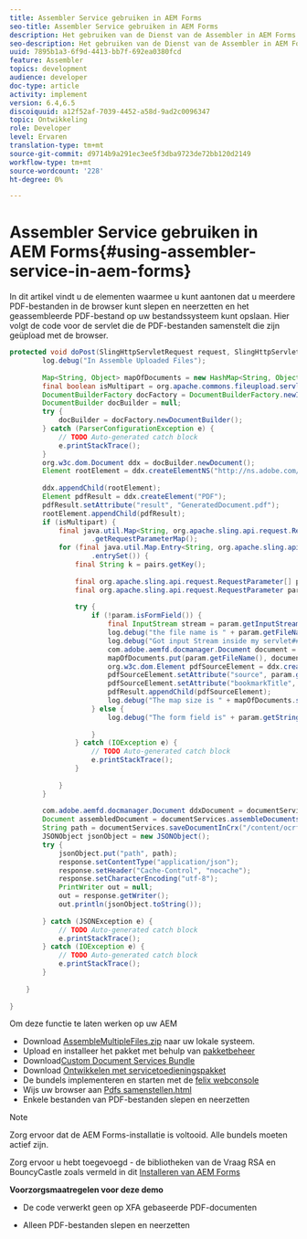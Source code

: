```yaml
---
title: Assembler Service gebruiken in AEM Forms
seo-title: Assembler Service gebruiken in AEM Forms
description: Het gebruiken van de Dienst van de Assembler in AEM Forms om veelvoudige pdf- dossiers samen te stellen
seo-description: Het gebruiken van de Dienst van de Assembler in AEM Forms om veelvoudige pdf- dossiers samen te stellen
uuid: 7895b1a3-6f9d-4413-bb7f-692ea0380fcd
feature: Assembler
topics: development
audience: developer
doc-type: article
activity: implement
version: 6.4,6.5
discoiquuid: a12f52af-7039-4452-a58d-9ad2c0096347
topic: Ontwikkeling
role: Developer
level: Ervaren
translation-type: tm+mt
source-git-commit: d9714b9a291ec3ee5f3dba9723de72bb120d2149
workflow-type: tm+mt
source-wordcount: '228'
ht-degree: 0%

---
```



# Assembler Service gebruiken in AEM Forms{#using-assembler-service-in-aem-forms}

In dit artikel vindt u de elementen waarmee u kunt aantonen dat u meerdere PDF-bestanden in de browser kunt slepen en neerzetten en het geassembleerde PDF-bestand op uw bestandssysteem kunt opslaan. Hier volgt de code voor de servlet die de PDF-bestanden samenstelt die zijn geüpload met de browser.

```java
protected void doPost(SlingHttpServletRequest request, SlingHttpServletResponse response) {
        log.debug("In Assemble Uploaded Files");
 
        Map<String, Object> mapOfDocuments = new HashMap<String, Object>();
        final boolean isMultipart = org.apache.commons.fileupload.servlet.ServletFileUpload.isMultipartContent(request);
        DocumentBuilderFactory docFactory = DocumentBuilderFactory.newInstance();
        DocumentBuilder docBuilder = null;
        try {
            docBuilder = docFactory.newDocumentBuilder();
        } catch (ParserConfigurationException e) {
            // TODO Auto-generated catch block
            e.printStackTrace();
        }
        org.w3c.dom.Document ddx = docBuilder.newDocument();
        Element rootElement = ddx.createElementNS("http://ns.adobe.com/DDX/1.0/", "DDX");
 
        ddx.appendChild(rootElement);
        Element pdfResult = ddx.createElement("PDF");
        pdfResult.setAttribute("result", "GeneratedDocument.pdf");
        rootElement.appendChild(pdfResult);
        if (isMultipart) {
            final java.util.Map<String, org.apache.sling.api.request.RequestParameter[]> params = request
                    .getRequestParameterMap();
            for (final java.util.Map.Entry<String, org.apache.sling.api.request.RequestParameter[]> pairs : params
                    .entrySet()) {
                final String k = pairs.getKey();
 
                final org.apache.sling.api.request.RequestParameter[] pArr = pairs.getValue();
                final org.apache.sling.api.request.RequestParameter param = pArr[0];
 
                try {
                    if (!param.isFormField()) {
                        final InputStream stream = param.getInputStream();
                        log.debug("the file name is " + param.getFileName());
                        log.debug("Got input Stream inside my servlet####" + stream.available());
                        com.adobe.aemfd.docmanager.Document document = new Document(stream);
                        mapOfDocuments.put(param.getFileName(), document);
                        org.w3c.dom.Element pdfSourceElement = ddx.createElement("PDF");
                        pdfSourceElement.setAttribute("source", param.getFileName());
                        pdfSourceElement.setAttribute("bookmarkTitle", param.getFileName());
                        pdfResult.appendChild(pdfSourceElement);
                        log.debug("The map size is " + mapOfDocuments.size());
                    } else {
                        log.debug("The form field is" + param.getString());
 
                    }
                } catch (IOException e) {
                    // TODO Auto-generated catch block
                    e.printStackTrace();
                }
 
            }
        }
 
        com.adobe.aemfd.docmanager.Document ddxDocument = documentServices.orgw3cDocumentToAEMFDDocument(ddx);
        Document assembledDocument = documentServices.assembleDocuments(mapOfDocuments, ddxDocument);
        String path = documentServices.saveDocumentInCrx("/content/ocrfiles", assembledDocument);
        JSONObject jsonObject = new JSONObject();
        try {
            jsonObject.put("path", path);
            response.setContentType("application/json");
            response.setHeader("Cache-Control", "nocache");
            response.setCharacterEncoding("utf-8");
            PrintWriter out = null;
            out = response.getWriter();
            out.println(jsonObject.toString());
 
        } catch (JSONException e) {
            // TODO Auto-generated catch block
            e.printStackTrace();
        } catch (IOException e) {
            // TODO Auto-generated catch block
            e.printStackTrace();
        }
 
    }
 
}
```

Om deze functie te laten werken op uw AEM

* Download [AssembleMultipleFiles.zip](assets/assemble-multiple-files.zip) naar uw lokale systeem.
* Upload en installeer het pakket met behulp van [pakketbeheer](http://localhost:4502/crx/packmgr/index.jsp)
* Download[Custom Document Services Bundle](/help/forms/assets/common-osgi-bundles/AEMFormsDocumentServices.core-1.0-SNAPSHOT.jar)
* Download [Ontwikkelen met servicetoedieningspakket](/help/forms/assets/common-osgi-bundles/DevelopingWithServiceUser.jar)
* De bundels implementeren en starten met de [felix webconsole](http://localhost:4502/system/console/bundles)
* Wijs uw browser aan [Pdfs samenstellen.html](http://localhost:4502/content/DocumentServices/AssemblePdfs.html)
* Enkele bestanden van PDF-bestanden slepen en neerzetten

>[!NOTE]
>
>Zorg ervoor dat de AEM Forms-installatie is voltooid. Alle bundels moeten actief zijn.
>
>Zorg ervoor u hebt toegevoegd - de bibliotheken van de Vraag RSA en BouncyCastle zoals vermeld in dit [Installeren van AEM Forms](https://helpx.adobe.com/aem-forms/6-3/installing-configuring-aem-forms-osgi.html)
>
>**Voorzorgsmaatregelen voor deze demo**
>
> * De code verwerkt geen op XFA gebaseerde PDF-documenten
   >
   > 
* Alleen PDF-bestanden slepen en neerzetten
>
>







